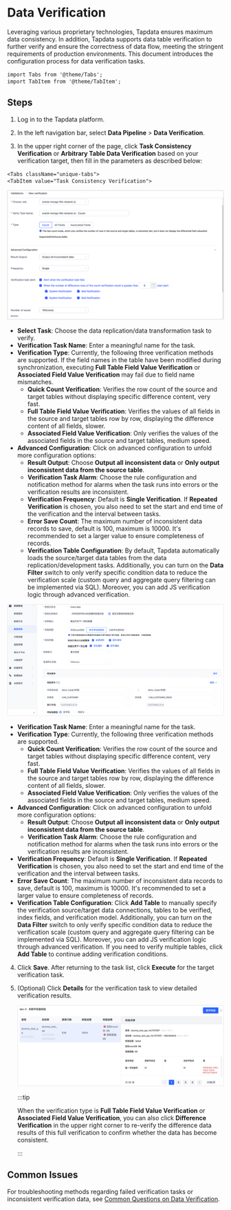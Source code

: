 # Data Verification

Leveraging various proprietary technologies, Tapdata ensures maximum data consistency. In addition, Tapdata supports data table verification to further verify and ensure the correctness of data flow, meeting the stringent requirements of production environments. This document introduces the configuration process for data verification tasks.

```mdx-code-block
import Tabs from '@theme/Tabs';
import TabItem from '@theme/TabItem';
```

## Steps

1. Log in to the Tapdata platform.

2. In the left navigation bar, select **Data Pipeline** > **Data Verification**.

3. In the upper right corner of the page, click **Task Consistency Verification** or **Arbitrary Table Data Verification** based on your verification target, then fill in the parameters as described below:


```mdx-code-block
<Tabs className="unique-tabs">
<TabItem value="Task Consistency Verification">
```
![Setting Verification Task](../../images/check_data_settings.png)

- **Select Task**: Choose the data replication/data transformation task to verify.
- **Verification Task Name**: Enter a meaningful name for the task.
- **Verification Type**: Currently, the following three verification methods are supported. If the field names in the table have been modified during synchronization, executing **Full Table Field Value Verification** or **Associated Field Value Verification** may fail due to field name mismatches.
    - **Quick Count Verification**: Verifies the row count of the source and target tables without displaying specific difference content, very fast.
    - **Full Table Field Value Verification**: Verifies the values of all fields in the source and target tables row by row, displaying the difference content of all fields, slower.
    - **Associated Field Value Verification**: Only verifies the values of the associated fields in the source and target tables, medium speed.
- **Advanced Configuration**: Click on advanced configuration to unfold more configuration options:
    - **Result Output**: Choose **Output all inconsistent data** or **Only output inconsistent data from the source table**.
    - **Verification Task Alarm**: Choose the rule configuration and notification method for alarms when the task runs into errors or the verification results are inconsistent.
    - **Verification Frequency**: Default is **Single Verification**. If **Repeated Verification** is chosen, you also need to set the start and end time of the verification and the interval between tasks.
    - **Error Save Count**: The maximum number of inconsistent data records to save, default is 100, maximum is 10000. It's recommended to set a larger value to ensure completeness of records.
    - **Verification Table Configuration**: By default, Tapdata automatically loads the source/target data tables from the data replication/development tasks. Additionally, you can turn on the **Data Filter** switch to only verify specific condition data to reduce the verification scale (custom query and aggregate query filtering can be implemented via SQL). Moreover, you can add JS verification logic through advanced verification.

</TabItem>

<TabItem value="Arbitrary Table Data Verification">

![Setting Verification Task](../../images/check_data_settings_2.png)



- **Verification Task Name**: Enter a meaningful name for the task.
- **Verification Type**: Currently, the following three verification methods are supported.
    - **Quick Count Verification**: Verifies the row count of the source and target tables without displaying specific difference content, very fast.
    - **Full Table Field Value Verification**: Verifies the values of all fields in the source and target tables row by row, displaying the difference content of all fields, slower.
    - **Associated Field Value Verification**: Only verifies the values of the associated fields in the source and target tables, medium speed.
- **Advanced Configuration**: Click on advanced configuration to unfold more configuration options:
    - **Result Output**: Choose **Output all inconsistent data** or **Only output inconsistent data from the source table**.
    - **Verification Task Alarm**: Choose the rule configuration and notification method for alarms when the task runs into errors or the verification results are inconsistent.
- **Verification Frequency**: Default is **Single Verification**. If **Repeated Verification** is chosen, you also need to set the start and end time of the verification and the interval between tasks.
- **Error Save Count**: The maximum number of inconsistent data records to save, default is 100, maximum is 10000. It's recommended to set a larger value to ensure completeness of records.
- **Verification Table Configuration**: Click **Add Table** to manually specify the verification source/target data connections, tables to be verified, index fields, and verification model. Additionally, you can turn on the **Data Filter** switch to only verify specific condition data to reduce the verification scale (custom query and aggregate query filtering can be implemented via SQL). Moreover, you can add JS verification logic through advanced verification.
  If you need to verify multiple tables, click **Add Table** to continue adding verification conditions.

</TabItem>
</Tabs>


4. Click **Save**. After returning to the task list, click **Execute** for the target verification task.

5. (Optional) Click **Details** for the verification task to view detailed verification results.

   ![View Verification Results](../../images/check_data_result_cn.png)

   :::tip

   When the verification type is **Full Table Field Value Verification** or **Associated Field Value Verification**, you can also click **Difference Verification** in the upper right corner to re-verify the difference data results of this full verification to confirm whether the data has become consistent.

   :::



## Common Issues

For troubleshooting methods regarding failed verification tasks or inconsistent verification data, see [Common Questions on Data Verification](../../faq/data-pipeline#check-data).